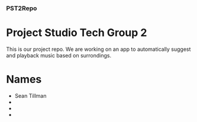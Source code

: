 ### PST2Repo

# Project Studio Tech Group 2
This is our project repo. We are working 
on an app to automatically suggest and 
playback music based on surrondings. 

# Names
- Sean Tillman
- 
- 
- 
